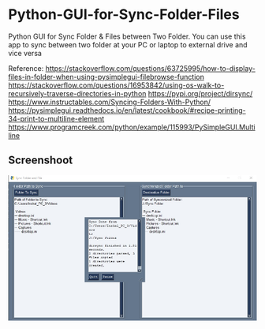 # Python-GUI-for-Sync-Folder-Files
Python GUI for Sync Folder & Files between Two Folder. You can use this app to sync between two folder at your PC or laptop to external drive and vice versa

Reference:
https://stackoverflow.com/questions/63725995/how-to-display-files-in-folder-when-using-pysimplegui-filebrowse-function
https://stackoverflow.com/questions/16953842/using-os-walk-to-recursively-traverse-directories-in-python
https://pypi.org/project/dirsync/
https://www.instructables.com/Syncing-Folders-With-Python/
https://pysimplegui.readthedocs.io/en/latest/cookbook/#recipe-printing-34-print-to-multiline-element
https://www.programcreek.com/python/example/115993/PySimpleGUI.Multiline


## Screenshoot
![ScreenShoot.jpg](./ScreenShoot.jpg)
